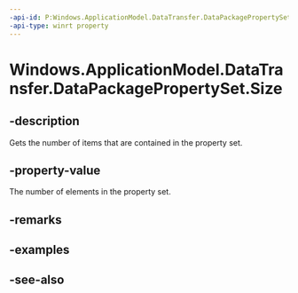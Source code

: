 ----api-id: P:Windows.ApplicationModel.DataTransfer.DataPackagePropertySet.Size
-api-type: winrt property
---<!-- Property syntaxpublic uint Size { get; }--># Windows.ApplicationModel.DataTransfer.DataPackagePropertySet.Size## -descriptionGets the number of items that are contained in the property set.## -property-valueThe number of elements in the property set.## -remarks## -examples## -see-also